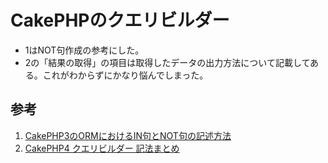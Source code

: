 # CakePHPのクエリビルダー

- 1はNOT句作成の参考にした。
- 2の「結果の取得」の項目は取得したデータの出力方法について記載してある。これがわからずにかなり悩んでしまった。



## 参考
1. [CakePHP3のORMにおけるIN句とNOT句の記述方法](https://qiita.com/morisuke/items/e466d2ab360ab5646e9a)
2. [CakePHP4 クエリビルダー 記法まとめ](https://qiita.com/y231/items/5dab141442f24d04474a)
